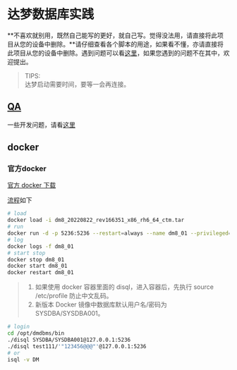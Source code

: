 # 达梦数据库实践

**不喜欢就别用，既然自己能写的更好，就自己写。觉得没法用，请直接将此项目从您的设备中删除。**请仔细查看各个脚本的用途，如果看不懂，亦请直接将此项目从您的设备中删除。遇到问题可以看[这里](./qa.md)，如果您遇到的问题不在其中，欢迎提出。

> TIPS:  
> 达梦启动需要时间，要等一会再连接。

## [QA](./qa.md)

一些开发问题，请看[这里](./qa.md)

## docker

### 官方docker

[官方 docker 下载](https://eco.dameng.com/download/)

[流程](https://eco.dameng.com/document/dm/zh-cn/start/dm-install-docker.html)如下

```bash
# load
docker load -i dm8_20220822_rev166351_x86_rh6_64_ctm.tar
# run
docker run -d -p 5236:5236 --restart=always --name dm8_01 --privileged=true -e PAGE_SIZE=16 -e LD_LIBRARY_PATH=/opt/dmdbms/bin -e INSTANCE_NAME=dm8_01 -v /data/dm8_01:/opt/dmdbms/data dm8_single:v8.1.2.128_ent_x86_64_ctm_pack4
# log
docker logs -f dm8_01
# start stop
docker stop dm8_01
docker start dm8_01
docker restart dm8_01
```

> 1. 如果使用 docker 容器里面的 disql，进入容器后，先执行 source /etc/profile 防止中文乱码。
> 2. 新版本 Docker 镜像中数据库默认用户名/密码为 SYSDBA/SYSDBA001。

```bash
# login
cd /opt/dmdbms/bin
./disql SYSDBA/SYSDBA001@127.0.0.1:5236
./disql test111/'"123456@@@"'@127.0.0.1:5236
# or
isql -v DM
```
